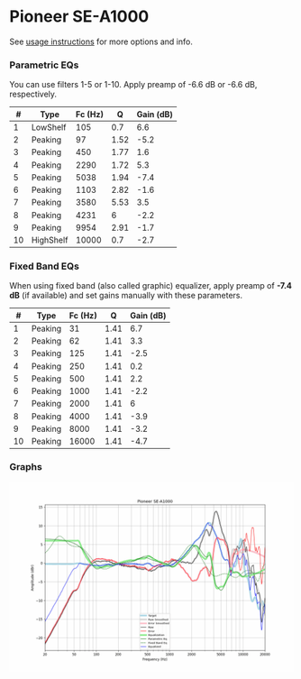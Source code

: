 # Pioneer SE-A1000
See [usage instructions](https://github.com/jaakkopasanen/AutoEq#usage) for more options and info.

### Parametric EQs
You can use filters 1-5 or 1-10. Apply preamp of -6.6 dB or -6.6 dB, respectively.

|   # | Type      |   Fc (Hz) |    Q |   Gain (dB) |
|-----|-----------|-----------|------|-------------|
|   1 | LowShelf  |       105 | 0.7  |         6.6 |
|   2 | Peaking   |        97 | 1.52 |        -5.2 |
|   3 | Peaking   |       450 | 1.77 |         1.6 |
|   4 | Peaking   |      2290 | 1.72 |         5.3 |
|   5 | Peaking   |      5038 | 1.94 |        -7.4 |
|   6 | Peaking   |      1103 | 2.82 |        -1.6 |
|   7 | Peaking   |      3580 | 5.53 |         3.5 |
|   8 | Peaking   |      4231 | 6    |        -2.2 |
|   9 | Peaking   |      9954 | 2.91 |        -1.7 |
|  10 | HighShelf |     10000 | 0.7  |        -2.7 |

### Fixed Band EQs
When using fixed band (also called graphic) equalizer, apply preamp of **-7.4 dB** (if available) and set gains manually with these parameters.

|   # | Type    |   Fc (Hz) |    Q |   Gain (dB) |
|-----|---------|-----------|------|-------------|
|   1 | Peaking |        31 | 1.41 |         6.7 |
|   2 | Peaking |        62 | 1.41 |         3.3 |
|   3 | Peaking |       125 | 1.41 |        -2.5 |
|   4 | Peaking |       250 | 1.41 |         0.2 |
|   5 | Peaking |       500 | 1.41 |         2.2 |
|   6 | Peaking |      1000 | 1.41 |        -2.2 |
|   7 | Peaking |      2000 | 1.41 |         6   |
|   8 | Peaking |      4000 | 1.41 |        -3.9 |
|   9 | Peaking |      8000 | 1.41 |        -3.2 |
|  10 | Peaking |     16000 | 1.41 |        -4.7 |

### Graphs
![](./Pioneer%20SE-A1000.png)
